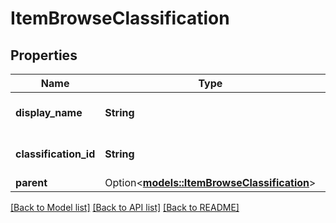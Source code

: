 # ItemBrowseClassification

## Properties

Name | Type | Description | Notes
------------ | ------------- | ------------- | -------------
**display_name** | **String** | Display name for the classification. | 
**classification_id** | **String** | Identifier of the classification. | 
**parent** | Option<[**models::ItemBrowseClassification**](ItemBrowseClassification.md)> |  | [optional]

[[Back to Model list]](../README.md#documentation-for-models) [[Back to API list]](../README.md#documentation-for-api-endpoints) [[Back to README]](../README.md)


